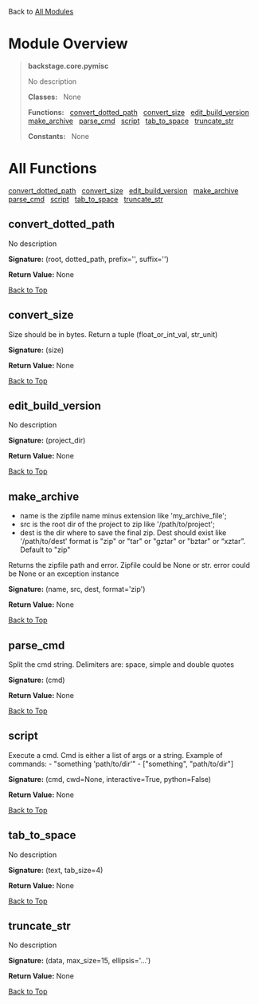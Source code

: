 Back to [All Modules](https://github.com/pyrustic/backstage/blob/master/docs/modules/README.md#readme)

# Module Overview

> **backstage.core.pymisc**
> 
> No description
>
> **Classes:** &nbsp; None
>
> **Functions:** &nbsp; [convert\_dotted\_path](#convert_dotted_path) &nbsp; [convert\_size](#convert_size) &nbsp; [edit\_build\_version](#edit_build_version) &nbsp; [make\_archive](#make_archive) &nbsp; [parse\_cmd](#parse_cmd) &nbsp; [script](#script) &nbsp; [tab\_to\_space](#tab_to_space) &nbsp; [truncate\_str](#truncate_str)
>
> **Constants:** &nbsp; None

# All Functions
[convert\_dotted\_path](#convert_dotted_path) &nbsp; [convert\_size](#convert_size) &nbsp; [edit\_build\_version](#edit_build_version) &nbsp; [make\_archive](#make_archive) &nbsp; [parse\_cmd](#parse_cmd) &nbsp; [script](#script) &nbsp; [tab\_to\_space](#tab_to_space) &nbsp; [truncate\_str](#truncate_str)

## convert\_dotted\_path
No description



**Signature:** (root, dotted\_path, prefix='', suffix='')



**Return Value:** None

[Back to Top](#module-overview)


## convert\_size
Size should be in bytes.
Return a tuple (float_or_int_val, str_unit) 



**Signature:** (size)



**Return Value:** None

[Back to Top](#module-overview)


## edit\_build\_version
No description



**Signature:** (project\_dir)



**Return Value:** None

[Back to Top](#module-overview)


## make\_archive
- name is the zipfile name minus extension like 'my_archive_file';
- src is the root dir of the project to zip like '/path/to/project';
- dest is the dir where to save the final zip.
Dest should exist like '/path/to/dest'
format is "zip" or "tar" or "gztar" or "bztar" or “xztar”. Default to "zip"

Returns the zipfile path and error. Zipfile could be None or str.
error could be None or an exception instance



**Signature:** (name, src, dest, format='zip')



**Return Value:** None

[Back to Top](#module-overview)


## parse\_cmd
Split the cmd string. Delimiters are: space, simple and double quotes



**Signature:** (cmd)



**Return Value:** None

[Back to Top](#module-overview)


## script
Execute a cmd. Cmd is either a list of args or a string.
Example of commands:
    - "something 'path/to/dir'"
    - ["something", "path/to/dir"]



**Signature:** (cmd, cwd=None, interactive=True, python=False)



**Return Value:** None

[Back to Top](#module-overview)


## tab\_to\_space
No description



**Signature:** (text, tab\_size=4)



**Return Value:** None

[Back to Top](#module-overview)


## truncate\_str
No description



**Signature:** (data, max\_size=15, ellipsis='...')



**Return Value:** None

[Back to Top](#module-overview)


